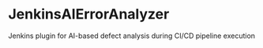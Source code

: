 # JenkinsAIErrorAnalyzer
Jenkins plugin for AI-based defect analysis during CI/CD pipeline execution
